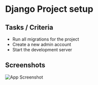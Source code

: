 # Django Project setup

## Tasks / Criteria

- Run all migrations for the project
- Create a new admin account
- Start the development server

## Screenshots

![App Screenshot](https://i.im.ge/2022/06/14/rvBzHT.png)
